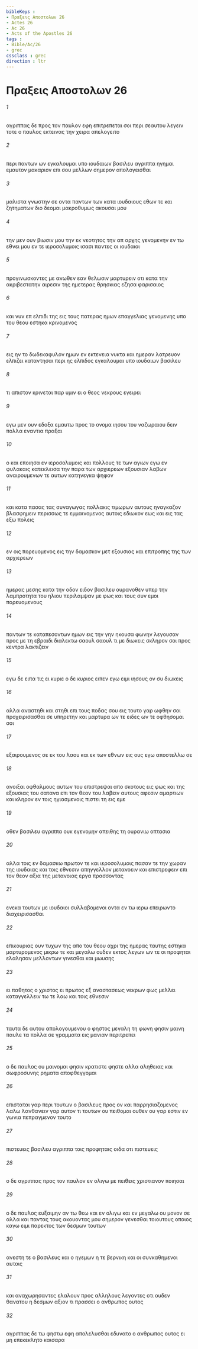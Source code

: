 ```yaml
---
bibleKeys : 
- Πραξεις Aποστολων 26
- Actes 26
- Ac 26
- Acts of the Apostles 26
tags : 
- Bible/Ac/26
- grec
cssclass : grec
direction : ltr
---
```


# Πραξεις Aποστολων 26

###### 1
αγριππας δε προς τον παυλον εφη επιτρεπεται σοι περι σεαυτου λεγειν τοτε ο παυλος εκτεινας την χειρα απελογειτο
###### 2
περι παντων ων εγκαλουμαι υπο ιουδαιων βασιλευ αγριππα ηγημαι εμαυτον μακαριον επι σου μελλων σημερον απολογεισθαι
###### 3
μαλιστα γνωστην σε οντα παντων των κατα ιουδαιους εθων τε και ζητηματων διο δεομαι μακροθυμως ακουσαι μου
###### 4
την μεν ουν βιωσιν μου την εκ νεοτητος την απ αρχης γενομενην εν τω εθνει μου εν τε ιεροσολυμοις ισασι παντες οι ιουδαιοι
###### 5
προγινωσκοντες με ανωθεν εαν θελωσιν μαρτυρειν οτι κατα την ακριβεστατην αιρεσιν της ημετερας θρησκιας εζησα φαρισαιος
###### 6
και νυν επ ελπιδι της εις τους πατερας ημων επαγγελιας γενομενης υπο του θεου εστηκα κρινομενος
###### 7
εις ην το δωδεκαφυλον ημων εν εκτενεια νυκτα και ημεραν λατρευον ελπιζει καταντησαι περι ης ελπιδος εγκαλουμαι υπο ιουδαιων βασιλευ
###### 8
τι απιστον κρινεται παρ υμιν ει ο θεος νεκρους εγειρει
###### 9
εγω μεν ουν εδοξα εμαυτω προς το ονομα ιησου του ναζωραιου δειν πολλα εναντια πραξαι
###### 10
ο και εποιησα εν ιεροσολυμοις και πολλους τε των αγιων εγω εν φυλακαις κατεκλεισα την παρα των αρχιερεων εξουσιαν λαβων αναιρουμενων τε αυτων κατηνεγκα ψηφον
###### 11
και κατα πασας τας συναγωγας πολλακις τιμωρων αυτους ηναγκαζον βλασφημειν περισσως τε εμμαινομενος αυτοις εδιωκον εως και εις τας εξω πολεις
###### 12
εν οις πορευομενος εις την δαμασκον μετ εξουσιας και επιτροπης της των αρχιερεων
###### 13
ημερας μεσης κατα την οδον ειδον βασιλευ ουρανοθεν υπερ την λαμπροτητα του ηλιου περιλαμψαν με φως και τους συν εμοι πορευομενους
###### 14
παντων τε καταπεσοντων ημων εις την γην ηκουσα φωνην λεγουσαν προς με τη εβραιδι διαλεκτω σαουλ σαουλ τι με διωκεις σκληρον σοι προς κεντρα λακτιζειν
###### 15
εγω δε ειπα τις ει κυριε ο δε κυριος ειπεν εγω ειμι ιησους ον συ διωκεις
###### 16
αλλα αναστηθι και στηθι επι τους ποδας σου εις τουτο γαρ ωφθην σοι προχειρισασθαι σε υπηρετην και μαρτυρα ων τε ειδες ων τε οφθησομαι σοι
###### 17
εξαιρουμενος σε εκ του λαου και εκ των εθνων εις ους εγω αποστελλω σε
###### 18
ανοιξαι οφθαλμους αυτων του επιστρεψαι απο σκοτους εις φως και της εξουσιας του σατανα επι τον θεον του λαβειν αυτους αφεσιν αμαρτιων και κληρον εν τοις ηγιασμενοις πιστει τη εις εμε
###### 19
οθεν βασιλευ αγριππα ουκ εγενομην απειθης τη ουρανιω οπτασια
###### 20
αλλα τοις εν δαμασκω πρωτον τε και ιεροσολυμοις πασαν τε την χωραν της ιουδαιας και τοις εθνεσιν απηγγελλον μετανοειν και επιστρεφειν επι τον θεον αξια της μετανοιας εργα πρασσοντας
###### 21
ενεκα τουτων με ιουδαιοι συλλαβομενοι οντα εν τω ιερω επειρωντο διαχειρισασθαι
###### 22
επικουριας ουν τυχων της απο του θεου αχρι της ημερας ταυτης εστηκα μαρτυρομενος μικρω τε και μεγαλω ουδεν εκτος λεγων ων τε οι προφηται ελαλησαν μελλοντων γινεσθαι και μωυσης
###### 23
ει παθητος ο χριστος ει πρωτος εξ αναστασεως νεκρων φως μελλει καταγγελλειν τω τε λαω και τοις εθνεσιν
###### 24
ταυτα δε αυτου απολογουμενου ο φηστος μεγαλη τη φωνη φησιν μαινη παυλε τα πολλα σε γραμματα εις μανιαν περιτρεπει
###### 25
ο δε παυλος ου μαινομαι φησιν κρατιστε φηστε αλλα αληθειας και σωφροσυνης ρηματα αποφθεγγομαι
###### 26
επισταται γαρ περι τουτων ο βασιλευς προς ον και παρρησιαζομενος λαλω λανθανειν γαρ αυτον τι τουτων ου πειθομαι ουθεν ου γαρ εστιν εν γωνια πεπραγμενον τουτο
###### 27
πιστευεις βασιλευ αγριππα τοις προφηταις οιδα οτι πιστευεις
###### 28
ο δε αγριππας προς τον παυλον εν ολιγω με πειθεις χριστιανον ποιησαι
###### 29
ο δε παυλος ευξαιμην αν τω θεω και εν ολιγω και εν μεγαλω ου μονον σε αλλα και παντας τους ακουοντας μου σημερον γενεσθαι τοιουτους οποιος καγω ειμι παρεκτος των δεσμων τουτων
###### 30
ανεστη τε ο βασιλευς και ο ηγεμων η τε βερνικη και οι συνκαθημενοι αυτοις
###### 31
και αναχωρησαντες ελαλουν προς αλληλους λεγοντες οτι ουδεν θανατου η δεσμων αξιον τι πρασσει ο ανθρωπος ουτος
###### 32
αγριππας δε τω φηστω εφη απολελυσθαι εδυνατο ο ανθρωπος ουτος ει μη επεκεκλητο καισαρα
